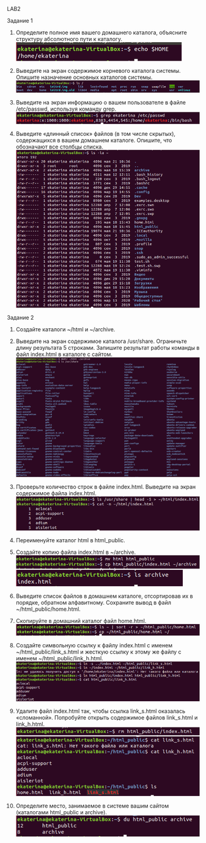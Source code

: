LAB2

Задание 1

1. Определите полное имя вашего домашнего каталога, объясните структуру абсолютного пути к каталогу.
![1](https://github.com/eremkate/screenshots/blob/main/скрин2.1.png)

2. Выведите на экран содержимое корневого каталога системы. Опишите назначение основных каталогов системы.
![2](https://github.com/eremkate/screenshots/blob/main/скрин2.2.png)

3. Выведите на экран информацию о вашем пользователе в файле /etc/passwd, используя команду grep.
![3](https://github.com/eremkate/screenshots/blob/main/скрин2.3.png)

4. Выведите «длинный список» файлов (в том числе скрытых), содержащихся в вашем домашнем каталоге. Опишите, что обозначают все столбцы списка.
![4](https://github.com/eremkate/screenshots/blob/main/скрин2.4.png)

Задание 2

1. Создайте каталоги ~/html и ~/archive.

2. Выведите на экран содержимое каталога /usr/share. Ограничьте длину результата 5 строками. Запишите результат работы команды в файл index.html в каталоге с сайтом.
![2.1](https://github.com/eremkate/screenshots/blob/main/скрин2.6.png)

3. Проверьте количество строк в файле index.html. Выведите на экран содержимое файла index.html.
![2.3](https://github.com/eremkate/screenshots/blob/main/2.8.png)

4. Переименуйте каталог html в html_public.
5. Создайте копию файла index.html в ~/archive.
![2.45](https://github.com/eremkate/screenshots/blob/main/2.9.png)
![2.54](https://github.com/eremkate/screenshots/blob/main/2.9.1.png)

6.  Выведите список файлов в домашнем каталоге, отсортировав их в порядке, обратном алфавитному. Сохраните вывод в файл ~/html_public/home.html.
7.  Скопируйте в домашний каталог файл home.html.
![2.6](https://github.com/eremkate/screenshots/blob/main/2.11.png)

8. Создайте символьную ссылку к файлу index.html с именем ~/html_public/link_s.html и жесткую ссылку к этому же файлу с именем ~/html_public/link_h.html.
![2.8](https://github.com/eremkate/screenshots/blob/main/2.12.png)

9. Удалите файл index.html так, чтобы ссылка link_s.html оказалась «сломанной».  Попробуйте открыть содержимое файлов link_s.html и link_h.html.
![2.9](https://github.com/eremkate/screenshots/blob/main/2.13.png)
![2.10](https://github.com/eremkate/screenshots/blob/main/2.13.1.png)

10. Определите место, занимаемое в системе вашим сайтом (каталогами html_public и archive).
![2.11](https://github.com/eremkate/screenshots/blob/main/2.14.png)


